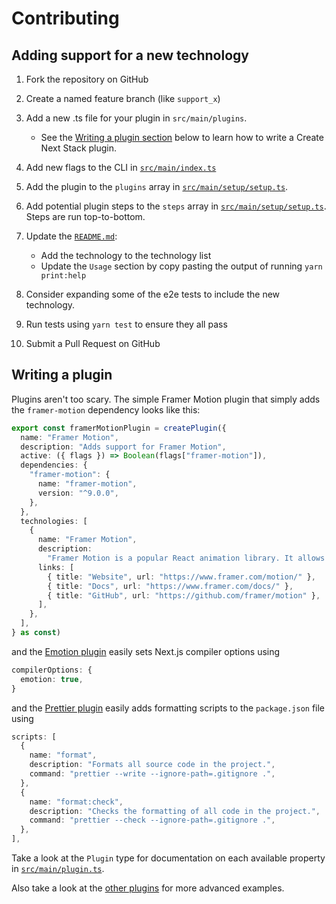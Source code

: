 # Contributing

## Adding support for a new technology

1. Fork the repository on GitHub
2. Create a named feature branch (like `support_x`)
3. Add a new .ts file for your plugin in `src/main/plugins`.

   - See the [Writing a plugin section](#writing-a-plugin) below to learn how to write a Create Next Stack plugin.

4. Add new flags to the CLI in [`src/main/index.ts`](src/main/index.ts)
5. Add the plugin to the `plugins` array in [`src/main/setup/setup.ts`](src/main/setup/setup.ts).
6. Add potential plugin steps to the `steps` array in [`src/main/setup/setup.ts`](src/main/setup/setup.ts). Steps are run top-to-bottom.
7. Update the [`README.md`](README.md):
   - Add the technology to the technology list
   - Update the `Usage` section by copy pasting the output of running `yarn print:help`
8. Consider expanding some of the e2e tests to include the new technology.
9. Run tests using `yarn test` to ensure they all pass
10. Submit a Pull Request on GitHub

## Writing a plugin

Plugins aren't too scary. The simple Framer Motion plugin that simply adds the `framer-motion` dependency looks like this:

```typescript
export const framerMotionPlugin = createPlugin({
  name: "Framer Motion",
  description: "Adds support for Framer Motion",
  active: ({ flags }) => Boolean(flags["framer-motion"]),
  dependencies: {
    "framer-motion": {
      name: "framer-motion",
      version: "^9.0.0",
    },
  },
  technologies: [
    {
      name: "Framer Motion",
      description:
        "Framer Motion is a popular React animation library. It allows users to create both simple animations and complex gesture-based interactions. The library implements a declarative API, otherwise known as spring animations, which lets the developer define the animation's end state, letting the library handle the rest.",
      links: [
        { title: "Website", url: "https://www.framer.com/motion/" },
        { title: "Docs", url: "https://www.framer.com/docs/" },
        { title: "GitHub", url: "https://github.com/framer/motion" },
      ],
    },
  ],
} as const)
```

and the [Emotion plugin](src/main/plugins/emotion.ts) easily sets Next.js compiler options using

```typescript
compilerOptions: {
  emotion: true,
}
```

and the [Prettier plugin](src/main/plugins/prettier.ts) easily adds formatting scripts to the `package.json` file using

```typescript
scripts: [
  {
    name: "format",
    description: "Formats all source code in the project.",
    command: "prettier --write --ignore-path=.gitignore .",
  },
  {
    name: "format:check",
    description: "Checks the formatting of all code in the project.",
    command: "prettier --check --ignore-path=.gitignore .",
  },
],
```

Take a look at the `Plugin` type for documentation on each available property in [`src/main/plugin.ts`](src/main/plugin.ts).

Also take a look at the [other plugins](src/main/plugins) for more advanced examples.
